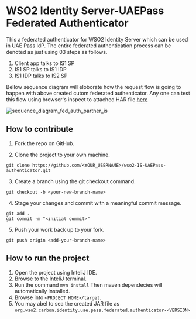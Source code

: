 # WSO2 Identity Server-UAEPass Federated Authenticator
This a federated authenticator for WSO2 Identity Server which can be used in UAE Pass IdP. The entire federated authentication process can be denoted as just using 03 steps as follows.
1. Client app talks to IS1 SP
2. IS1 SP talks to IS1 IDP
3. IS1 IDP talks to IS2 SP

Bellow sequence diagram will eloborate how the request flow is going to happen with above created cutom federated authenticator. Any one can test this flow using browser's inspect to attached HAR file [here](https://gist.githubusercontent.com/DInuwan97/57f5828738ccf56d96e237a789d51f1c/raw/c90fd2223082c241c572a1a2cdad4e0970a8bf41/UAEPass-Federated-Authenticator.har)

![sequence_diagram_fed_auth_partner_is](https://user-images.githubusercontent.com/38750420/149746488-dafa4c06-de29-4796-bea8-fc8746ed900d.png)

## How to contribute

1. Fork the repo on GitHub.

2. Clone the project to your own machine.

`git clone https://github.com/<YOUR_USERNAME>/wso2-IS-UAEPass-authenticator.git`

3. Create a branch using the git checkout command.

`git checkout -b <your-new-branch-name>`

4. Stage your changes and commit with a meaningful commit message.

```
git add .
git commit -m "<initial commit>"
```
5. Push your work back up to your fork.

`git push origin <add-your-branch-name>`

## How to run the project
1. Open the project using InteliJ IDE.
2. Browse to the InteliJ terminal.
3. Run the command `mvn install` Then maven dependecies will automatically installed.
4. Browse into `<PROJECT HOME>/target`.
5. You may abel to sea the created JAR file as `org.wso2.carbon.identity.uae.pass.federated.authenticator-<VERSION>`
